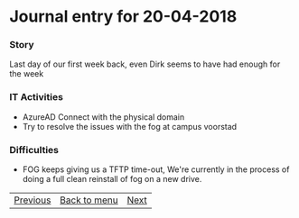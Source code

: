 # Journal entry for 20-04-2018

### Story

Last day of our first week back, even Dirk seems to have had enough for the week

### IT Activities

- AzureAD Connect with the physical domain
- Try to resolve the issues with the fog at campus voorstad

### Difficulties

- FOG keeps giving us a TFTP time-out, We're currently in the process of doing a full clean reinstall of fog on a new drive.

<table><tr><td><a href="19-04.html">Previous</a></td><td><a href="../">Back to menu</a></td><td><a href="23-04.html">Next</a></td></tr></table>
